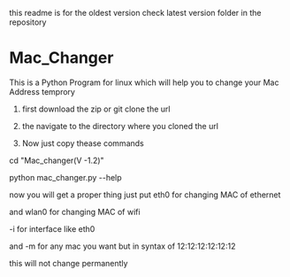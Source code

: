 this readme is for the oldest version check latest version folder in the repository

# Mac_Changer
This is a Python Program for linux which will help you to change your Mac Address temprory

1. first download the zip or git clone the url

2. the navigate to the directory where you cloned the url 

3. Now just copy thease commands 

cd "Mac_changer(V -1.2)"

python mac_changer.py --help

now you will get a proper thing just put eth0 for changing MAC of ethernet 

and wlan0 for changing MAC of wifi 

-i for interface like eth0

and -m for any mac you want but in syntax of 12:12:12:12:12:12

this will not change permanently 
